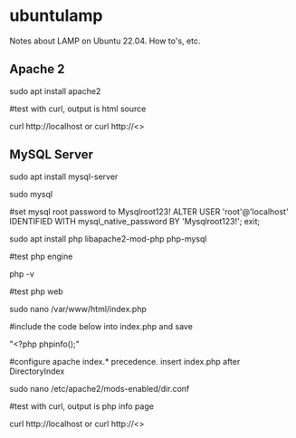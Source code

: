 # ubuntulamp
Notes about LAMP on Ubuntu 22.04. How to's, etc.

## Apache 2
sudo apt install apache2

#test with curl, output is html source

curl http://localhost or curl http://<<machine-ip-address>>

## MySQL Server
  
sudo apt install mysql-server

sudo mysql 

#set mysql root password to Mysqlroot123!
ALTER USER 'root'@'localhost' IDENTIFIED WITH mysql_native_password BY 'Mysqlroot123!';
exit;

sudo apt install php libapache2-mod-php php-mysql

#test php engine
  
php -v

#test php web
  
sudo nano /var/www/html/index.php

#include the code below into index.php and save
  
"<?php
phpinfo();"

#configure apache index.* precedence. insert index.php after DirectoryIndex

sudo nano /etc/apache2/mods-enabled/dir.conf

#test with curl, output is php info page

curl http://localhost or curl http://<<machine-ip-address>>
